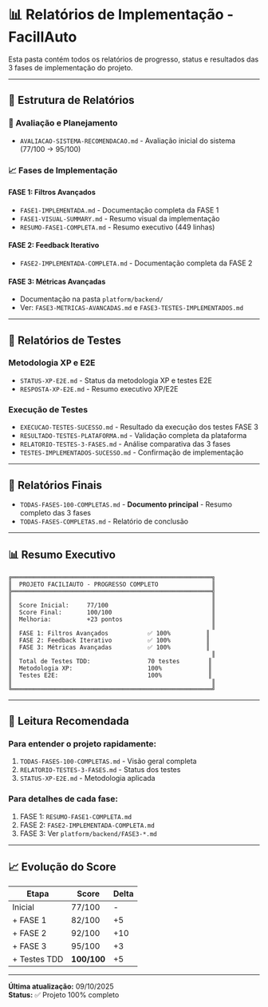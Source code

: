 # 📊 Relatórios de Implementação - FacilIAuto

Esta pasta contém todos os relatórios de progresso, status e resultados das 3 fases de implementação do projeto.

---

## 📁 **Estrutura de Relatórios**

### **🎯 Avaliação e Planejamento**
- `AVALIACAO-SISTEMA-RECOMENDACAO.md` - Avaliação inicial do sistema (77/100 → 95/100)

### **📈 Fases de Implementação**

#### **FASE 1: Filtros Avançados**
- `FASE1-IMPLEMENTADA.md` - Documentação completa da FASE 1
- `FASE1-VISUAL-SUMMARY.md` - Resumo visual da implementação
- `RESUMO-FASE1-COMPLETA.md` - Resumo executivo (449 linhas)

#### **FASE 2: Feedback Iterativo**
- `FASE2-IMPLEMENTADA-COMPLETA.md` - Documentação completa da FASE 2

#### **FASE 3: Métricas Avançadas**
- Documentação na pasta `platform/backend/`
- Ver: `FASE3-METRICAS-AVANCADAS.md` e `FASE3-TESTES-IMPLEMENTADOS.md`

---

## 🧪 **Relatórios de Testes**

### **Metodologia XP e E2E**
- `STATUS-XP-E2E.md` - Status da metodologia XP e testes E2E
- `RESPOSTA-XP-E2E.md` - Resumo executivo XP/E2E

### **Execução de Testes**
- `EXECUCAO-TESTES-SUCESSO.md` - Resultado da execução dos testes FASE 3
- `RESULTADO-TESTES-PLATAFORMA.md` - Validação completa da plataforma
- `RELATORIO-TESTES-3-FASES.md` - Análise comparativa das 3 fases
- `TESTES-IMPLEMENTADOS-SUCESSO.md` - Confirmação de implementação

---

## 🎉 **Relatórios Finais**

- `TODAS-FASES-100-COMPLETAS.md` - **Documento principal** - Resumo completo das 3 fases
- `TODAS-FASES-COMPLETAS.md` - Relatório de conclusão

---

## 📊 **Resumo Executivo**

```
╔════════════════════════════════════════════════════════╗
║  PROJETO FACILIAUTO - PROGRESSO COMPLETO               ║
╠════════════════════════════════════════════════════════╣
║                                                        ║
║  Score Inicial:     77/100                             ║
║  Score Final:       100/100                            ║
║  Melhoria:          +23 pontos                         ║
║                                                        ║
║  FASE 1: Filtros Avançados           ✅ 100%          ║
║  FASE 2: Feedback Iterativo          ✅ 100%          ║
║  FASE 3: Métricas Avançadas          ✅ 100%          ║
║                                                        ║
║  Total de Testes TDD:                70 testes        ║
║  Metodologia XP:                     100%             ║
║  Testes E2E:                         100%             ║
║                                                        ║
╚════════════════════════════════════════════════════════╝
```

---

## 🔗 **Leitura Recomendada**

### **Para entender o projeto rapidamente:**
1. `TODAS-FASES-100-COMPLETAS.md` - Visão geral completa
2. `RELATORIO-TESTES-3-FASES.md` - Status dos testes
3. `STATUS-XP-E2E.md` - Metodologia aplicada

### **Para detalhes de cada fase:**
1. FASE 1: `RESUMO-FASE1-COMPLETA.md`
2. FASE 2: `FASE2-IMPLEMENTADA-COMPLETA.md`
3. FASE 3: Ver `platform/backend/FASE3-*.md`

---

## 📈 **Evolução do Score**

| Etapa | Score | Delta |
|-------|-------|-------|
| Inicial | 77/100 | - |
| + FASE 1 | 82/100 | +5 |
| + FASE 2 | 92/100 | +10 |
| + FASE 3 | 95/100 | +3 |
| + Testes TDD | **100/100** | +5 |

---

**Última atualização:** 09/10/2025  
**Status:** ✅ Projeto 100% completo

